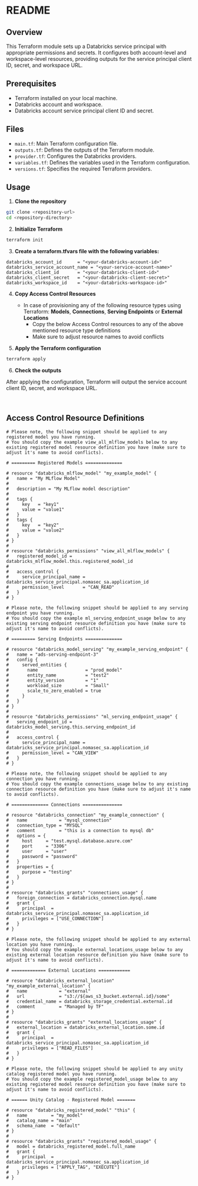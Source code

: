 # README

## Overview

This Terraform module sets up a Databricks service principal with appropriate permissions and secrets. It configures both account-level and workspace-level resources, providing outputs for the service principal client ID, secret, and workspace URL.

## Prerequisites

- Terraform installed on your local machine.
- Databricks account and workspace.
- Databricks account service principal client ID and secret.

## Files

- `main.tf`: Main Terraform configuration file.
- `outputs.tf`: Defines the outputs of the Terraform module.
- `provider.tf`: Configures the Databricks providers.
- `variables.tf`: Defines the variables used in the Terraform configuration.
- `versions.tf`: Specifies the required Terraform providers.

## Usage

1. **Clone the repository**

```sh
git clone <repository-url>
cd <repository-directory>
```

2. **Initialize Terraform**

```sh
terraform init
```

3. **Create a terraform.tfvars file with the following variables:**

```hcl
databricks_account_id      = "<your-databricks-account-id>"
databricks_service_account_name = "<your-service-account-name>"
databricks_client_id       = "<your-databricks-client-id>"
databricks_client_secret   = "<your-databricks-client-secret>"
databricks_workspace_id    = "<your-databricks-workspace-id>"
```

4. **Copy Access Control Resources**
    - In case of provisioning any of the following resource types using Terraform: **Models**, **Connections**, **Serving Endpoints** or **External Locations**
      - Copy the below Access Control resources to any of the above mentioned resource type definitions
      - Make sure to adjust resource names to avoid conflicts

5. **Apply the Terraform configuration**

```sh
terraform apply
```

6. **Check the outputs**
   
After applying the configuration, Terraform will output the service account client ID, secret, and workspace URL.

<br>

## Access Control Resource Definitions
```
# Please note, the following snippet should be applied to any registered model you have running.
# You should copy the example view_all_mlflow_models below to any existing registered model resource definition you have (make sure to adjust it's name to avoid conflicts).

# ========= Registered Models ==============

# resource "databricks_mlflow_model" "my_example_model" {
#   name = "My MLflow Model"
#
#   description = "My MLflow model description"
#
#   tags {
#     key   = "key1"
#     value = "value1"
#   }
#   tags {
#     key   = "key2"
#     value = "value2"
#   }
# }
#
# resource "databricks_permissions" "view_all_mlflow_models" {
#   registered_model_id = databricks_mlflow_model.this.registered_model_id
#
#   access_control {
#     service_principal_name = databricks_service_principal.nomasec_sa.application_id
#     permission_level       = "CAN_READ"
#   }
# }

# Please note, the following snippet should be applied to any serving endpoint you have running.
# You should copy the example ml_serving_endpoint_usage below to any existing serving endpoint resource definition you have (make sure to adjust it's name to avoid conflicts).

# ========= Serving Endpoints ==============

# resource "databricks_model_serving" "my_example_serving_endpoint" {
#   name = "ads-serving-endpoint-3"
#   config {
#     served_entities {
#       name                  = "prod_model"
#       entity_name           = "test2"
#       entity_version        = "1"
#       workload_size         = "Small"
#       scale_to_zero_enabled = true
#     }
#   }
# }
#
# resource "databricks_permissions" "ml_serving_endpoint_usage" {
#   serving_endpoint_id = databricks_model_serving.this.serving_endpoint_id
#
#   access_control {
#     service_principal_name = databricks_service_principal.nomasec_sa.application_id
#     permission_level = "CAN_VIEW"
#   }
# }

# Please note, the following snippet should be applied to any connection you have running.
# You should copy the example connections_usage below to any existing connection resource definition you have (make sure to adjust it's name to avoid conflicts).

# ============== Connections ===============

# resource "databricks_connection" "my_example_connection" {
#   name            = "mysql_connection"
#   connection_type = "MYSQL"
#   comment         = "this is a connection to mysql db"
#   options = {
#     host     = "test.mysql.database.azure.com"
#     port     = "3306"
#     user     = "user"
#     password = "password"
#   }
#   properties = {
#     purpose = "testing"
#   }
# }
#
# resource "databricks_grants" "connections_usage" {
#   foreign_connection = databricks_connection.mysql.name
#   grant {
#     principal  = databricks_service_principal.nomasec_sa.application_id
#     privileges = ["USE_CONNECTION"]
#   }
# }

# Please note, the following snippet should be applied to any external location you have running.
# You should copy the example external_locations_usage below to any existing external location resource definition you have (make sure to adjust it's name to avoid conflicts).

# ============= External Locations ============

# resource "databricks_external_location" "my_example_external_location" {
#   name            = "external"
#   url             = "s3://${aws_s3_bucket.external.id}/some"
#   credential_name = databricks_storage_credential.external.id
#   comment         = "Managed by TF"
# }
#
# resource "databricks_grants" "external_locations_usage" {
#   external_location = databricks_external_location.some.id
#   grant {
#     principal  = databricks_service_principal.nomasec_sa.application_id
#     privileges = ["READ_FILES"]
#   }
# }

# Please note, the following snippet should be applied to any unity catalog registered model you have running.
# You should copy the example registered_model_usage below to any existing registered model resource definition you have (make sure to adjust it's name to avoid conflicts).

# ====== Unity Catalog - Registered Model =======

# resource "databricks_registered_model" "this" {
#   name         = "my_model"
#   catalog_name = "main"
#   schema_name  = "default"
# }
#
# resource "databricks_grants" "registered_model_usage" {
#   model = databricks_registered_model.full_name
#   grant {
#     principal  = databricks_service_principal.nomasec_sa.application_id
#     privileges = ["APPLY_TAG", "EXECUTE"]
#   }
# }

```